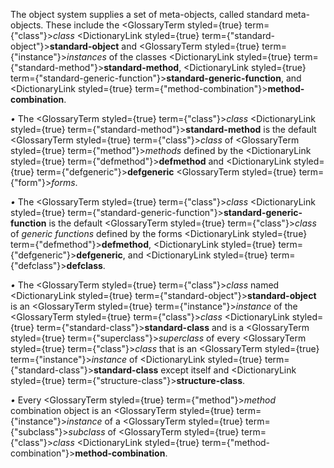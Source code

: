  



The object system supplies a set of meta-objects, called standard meta-objects. These include the <GlossaryTerm styled={true} term={"class"}><i>class</i></GlossaryTerm> <DictionaryLink styled={true} term={"standard-object"}><b>standard-object</b></DictionaryLink> and <GlossaryTerm styled={true} term={"instance"}><i>instances</i></GlossaryTerm> of the classes <DictionaryLink styled={true} term={"standard-method"}><b>standard-method</b></DictionaryLink>, <DictionaryLink styled={true} term={"standard-generic-function"}><b>standard-generic-function</b></DictionaryLink>, and <DictionaryLink styled={true} term={"method-combination"}><b>method-combination</b></DictionaryLink>. 



*•* The <GlossaryTerm styled={true} term={"class"}><i>class</i></GlossaryTerm> <DictionaryLink styled={true} term={"standard-method"}><b>standard-method</b></DictionaryLink> is the default <GlossaryTerm styled={true} term={"class"}><i>class</i></GlossaryTerm> of <GlossaryTerm styled={true} term={"method"}><i>methods</i></GlossaryTerm> defined by the <DictionaryLink styled={true} term={"defmethod"}><b>defmethod</b></DictionaryLink> and <DictionaryLink styled={true} term={"defgeneric"}><b>defgeneric</b></DictionaryLink> <GlossaryTerm styled={true} term={"form"}><i>forms</i></GlossaryTerm>. 



*•* The <GlossaryTerm styled={true} term={"class"}><i>class</i></GlossaryTerm> <DictionaryLink styled={true} term={"standard-generic-function"}><b>standard-generic-function</b></DictionaryLink> is the default <GlossaryTerm styled={true} term={"class"}><i>class</i></GlossaryTerm> of *generic functions* defined by the forms <DictionaryLink styled={true} term={"defmethod"}><b>defmethod</b></DictionaryLink>, <DictionaryLink styled={true} term={"defgeneric"}><b>defgeneric</b></DictionaryLink>, and <DictionaryLink styled={true} term={"defclass"}><b>defclass</b></DictionaryLink>. 



*•* The <GlossaryTerm styled={true} term={"class"}><i>class</i></GlossaryTerm> named <DictionaryLink styled={true} term={"standard-object"}><b>standard-object</b></DictionaryLink> is an <GlossaryTerm styled={true} term={"instance"}><i>instance</i></GlossaryTerm> of the <GlossaryTerm styled={true} term={"class"}><i>class</i></GlossaryTerm> <DictionaryLink styled={true} term={"standard-class"}><b>standard-class</b></DictionaryLink> and is a <GlossaryTerm styled={true} term={"superclass"}><i>superclass</i></GlossaryTerm> of every <GlossaryTerm styled={true} term={"class"}><i>class</i></GlossaryTerm> that is an <GlossaryTerm styled={true} term={"instance"}><i>instance</i></GlossaryTerm> of <DictionaryLink styled={true} term={"standard-class"}><b>standard-class</b></DictionaryLink> except itself and <DictionaryLink styled={true} term={"structure-class"}><b>structure-class</b></DictionaryLink>. 



*•* Every <GlossaryTerm styled={true} term={"method"}><i>method</i></GlossaryTerm> combination object is an <GlossaryTerm styled={true} term={"instance"}><i>instance</i></GlossaryTerm> of a <GlossaryTerm styled={true} term={"subclass"}><i>subclass</i></GlossaryTerm> of <GlossaryTerm styled={true} term={"class"}><i>class</i></GlossaryTerm> <DictionaryLink styled={true} term={"method-combination"}><b>method-combination</b></DictionaryLink>. 



 



 



